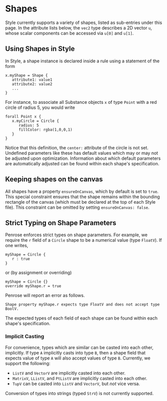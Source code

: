 # Shapes

Style currently supports a variety of shapes, listed as sub-entries under this page. In the attribute lists below, the `vec2` type describes a 2D vector `u`, whose scalar components can be accessed via `u[0]` and `u[1]`.

## Using Shapes in Style

In Style, a shape instance is declared inside a rule using a statement of the form

```
x.myShape = Shape {
   attribute1: value1
   attribute2: value2
   ...
}
```

For instance, to associate all Substance objects `x` of type `Point` with a red circle of radius 5, you would write

```
forall Point x {
   x.myCircle = Circle {
      radius: 5
      fillColor: rgba(1,0,0,1)
   }
}
```

Notice that this definition, the `center:` attribute of the circle is not set. Undefined parameters like these has default values which may or may not be adjusted upon optimization. Information about which default parameters are automatically adjusted can be found within each shape's specification.

## Keeping shapes on the canvas

All shapes have a property `ensureOnCanvas`, which by default is set to `true`. This special constraint ensures that the shape remains within the bounding rectangle of the canvas (which must be declared at the top of each Style file). This constraint can be omitted by setting `ensureOnCanvas: false`.

## Strict Typing on Shape Parameters

Penrose enforces strict types on shape parameters. For example, we require the `r` field of a `Circle` shape to be a numerical value (type `FloatV`). If one writes,

```
myShape = Circle {
   r : true
}
```

or (by assignment or overriding)

```
myShape = Circle {}
override myShape.r = true
```

Penrose will report an error as follows.

```
Shape property myShape.r expects type FloatV and does not accept type BoolV.
```

The expected types of each field of each shape can be found within each shape's specification.

### Implicit Casting

For convenience, types which are similar can be casted into each other, implicitly. If type `A` implicitly casts into type `B`, then a shape field that expects value of type `A` will also accept values of type `B`. Currently, we support the following:

- `ListV` and `VectorV` are implicitly casted into each other.
- `MatrixV`, `LListV`, and `PtListV` are implicitly casted into each other.
- `TupV` can be casted into `ListV` and `VectorV`, but _not_ vice versa.

Conversion of types into strings (typed `StrV`) is not currently supported.
